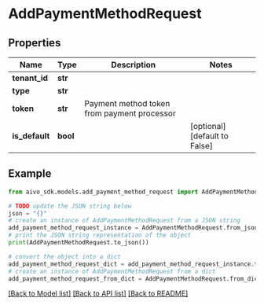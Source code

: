 # AddPaymentMethodRequest


## Properties

Name | Type | Description | Notes
------------ | ------------- | ------------- | -------------
**tenant_id** | **str** |  | 
**type** | **str** |  | 
**token** | **str** | Payment method token from payment processor | 
**is_default** | **bool** |  | [optional] [default to False]

## Example

```python
from aivo_sdk.models.add_payment_method_request import AddPaymentMethodRequest

# TODO update the JSON string below
json = "{}"
# create an instance of AddPaymentMethodRequest from a JSON string
add_payment_method_request_instance = AddPaymentMethodRequest.from_json(json)
# print the JSON string representation of the object
print(AddPaymentMethodRequest.to_json())

# convert the object into a dict
add_payment_method_request_dict = add_payment_method_request_instance.to_dict()
# create an instance of AddPaymentMethodRequest from a dict
add_payment_method_request_from_dict = AddPaymentMethodRequest.from_dict(add_payment_method_request_dict)
```
[[Back to Model list]](../README.md#documentation-for-models) [[Back to API list]](../README.md#documentation-for-api-endpoints) [[Back to README]](../README.md)


